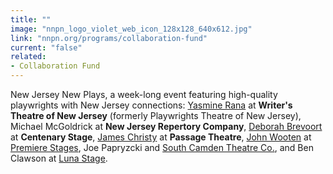 ```yaml
---
title: ""
image: "nnpn_logo_violet_web_icon_128x128_640x612.jpg"
link: "nnpn.org/programs/collaboration-fund"
current: "false"
related:
- Collaboration Fund
---
```


New Jersey New Plays, a week-long event featuring high-quality playwrights with New Jersey connections: [Yasmine Rana](https://newplayexchange.org/users/4855/yasmine-beverly-rana) at **Writer's Theatre of New Jersey** (formerly Playwrights Theatre of New Jersey), Michael McGoldrick at **New Jersey Repertory Company**, [Deborah Brevoort](https://newplayexchange.org/users/246/deborah-brevoort) at **Centenary Stage**, [James Christy](https://newplayexchange.org/users/565/james-christy) at **Passage Theatre**, [John Wooten](https://newplayexchange.org/users/19216/john-j-wooten) at [Premiere Stages](premierestagesatkean.com), Joe Papryzcki and [South Camden Theatre Co.](https://www.google.com/search?q=south+camden+theatre+company&oq=south+camden+the&aqs=chrome.1.69i57j0l5.4351j0j9&sourceid=chrome&ie=UTF-8), and Ben Clawson at [Luna Stage](https://www.lunastage.org/).

